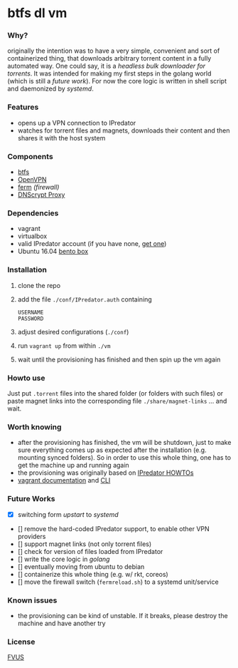 btfs dl vm
==========


### Why?

originally the intention was to have a very simple, convenient and sort of containerized thing, 
that downloads arbitrary torrent content in a fully automated way. One could say, it is a 
*headless bulk downloader for torrents*. It was intended for making my first steps in the 
golang world (which is still a *future work*). For now the core logic is written in shell script
and daemonized by *systemd*.



### Features

+   opens up a VPN connection to IPredator
+   watches for torrent files and magnets, downloads their content and then shares it with the 
    host system


### Components

+   [btfs](https://github.com/johang/btfs)
+   [OpenVPN](https://openvpn.net/)
+   [ferm](http://ferm.foo-projects.org/) *(firewall)*
+   [DNScrypt Proxy](https://github.com/jedisct1/dnscrypt-proxy)


### Dependencies

+   vagrant
+   virtualbox
+   valid IPredator account (if you have none, [get one](https://ipredator.se/))
+   Ubuntu 16.04 [bento box](https://github.com/chef/bento)


### Installation

1.  clone the repo
2.  add the file `./conf/IPredator.auth` containing


        USERNAME
        PASSWORD


3.  adjust desired configurations (`./conf`)
4.  run `vagrant up` from within `./vm`
5.  wait until the provisioning has finished and then spin up the vm again



### Howto use

Just put `.torrent` files into the shared folder (or folders with such files) or paste 
magnet links into the corresponding file `./share/magnet-links` ... and wait.



### Worth knowing

+   after the provisioning has finished, the vm will be shutdown, just to make sure everything 
    comes up as expected after the installation (e.g. mounting synced folders). So in order 
    to use this whole thing, one has to get the machine up and running again
+   the provisioning was originally based on 
    [IPredator HOWTOs](https://blog.ipredator.se/howto.html)
+   [vagrant documentation](https://www.vagrantup.com/docs/) 
    and [CLI](https://www.vagrantup.com/docs/cli/)



### Future Works

+ [x]   switching form *upstart* to *systemd*
+ []    remove the hard-coded IPredator support, to enable other VPN providers
+ []    support magnet links (not only torrent files)
+ []    check for version of files loaded from IPredator
+ []    write the core logic in *golang*
+ []    eventually moving from ubuntu to debian
+ []    containerize this whole thing (e.g. w/ rkt, coreos)
+ []    move the firewall switch (`fermreload.sh`) to a systemd unit/service



### Known issues

+   the provisioning can be kind of unstable. If it breaks, please destroy the machine and
    have another try



### License

[FVUS](./LICENSE)
